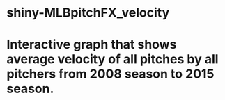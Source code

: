 # shiny-MLBpitchFX_velocity
# Interactive graph that shows average velocity of all pitches by all pitchers from 2008 season to 2015 season.
